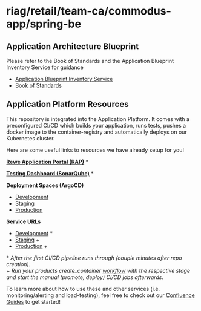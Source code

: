 # riag/retail/team-ca/commodus-app/spring-be

## Application Architecture Blueprint

Please refer to the Book of Standards and the Application Blueprint Inventory Service for guidance

- [Application Blueprint Inventory Service](https://gitlab.common.cloud.riag.digital/riag/tech/arch/app-arch/blueprint/inv-svc)
- [Book of Standards](https://confluence.rewe-group.at/x/N36sFQ)

## Application Platform Resources

This repository is integrated into the Application Platform. It comes with a preconfigured CI/CD which builds your application, runs tests, pushes a docker image to the container-registry and automatically deploys on our Kubernetes cluster.

Here are some useful links to resources we have already setup for you!

[**Rewe Application Portal (RAP)**](https://rap.common.cloud.riag.digital/clusters/tech/products/ap-team/applications/example-app/containers/spring-be) \*

[**Testing Dashboard (SonarQube)**](https://sonarqube.common.cloud.riag.digital/dashboard?id=at.rewe.riag.tech.ap-team.example-app%3Aspring-be) \*

**Deployment Spaces (ArgoCD)**

- [Development](https://argocd.development.cloud.riag.digital/applications/riag-tech-ap-team-example-app?resource=&node=apps%2FDeployment%2Friag-tech-ap-team-example-app%2Fspring-be)
- [Staging](https://argocd.staging.cloud.riag.digital/applications/riag-tech-ap-team-example-app?resource=&node=apps%2FDeployment%2Friag-tech-ap-team-example-app%2Fspring-be)
- [Production](https://argocd.production.cloud.riag.digital/applications/riag-tech-ap-team-example-app?resource=&node=apps%2FDeployment%2Friag-tech-ap-team-example-app%2Fspring-be)

**Service URLs**

- [Development](https://platform.development.cloud.riag.digital/riag/retail/team-ca/commodus-app/spring-be/) \*
- [Staging](https://platform.staging.cloud.riag.digital/riag/retail/team-ca/commodus-app/spring-be/) +
- [Production](https://platform.production.cloud.riag.digital/riag/retail/team-ca/commodus-app/spring-be/) +

\* _After the first CI/CD pipeline runs through (couple minutes after repo creation)._  
\+ _Run your products create_container [workflow](https://stackstorm.common.cloud.riag.digital/#/actions/riag_tech_ap_team.create_container) with the respective stage and start the manual (promote, deploy) CI/CD jobs afterwards._

To learn more about how to use these and other services (i.e. monitoring/alerting and load-testing), feel free to check out our [Confluence Guides](https://confluence.rewe-group.at/display/DP/Application+Platform) to get started!
